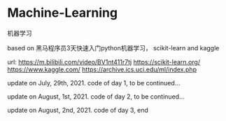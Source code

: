# Machine-Learning
机器学习


based on 黑马程序员3天快速入门python机器学习， scikit-learn and kaggle


url:
https://m.bilibili.com/video/BV1nt411r7tj
https://scikit-learn.org/
https://www.kaggle.com/
https://archive.ics.uci.edu/ml/index.php


update on July, 29th, 2021. 
code of day 1,
to be continued...


update on August, 1st, 2021. 
code of day 2,
to be continued...


update on August, 2nd, 2021. 
code of day 3,
end
